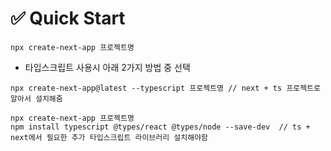 # ✅ Quick Start
```
npx create-next-app 프로젝트명
```
* 타입스크립트 사용시 아래 2가지 방법 중 선택
```
npx create-next-app@latest --typescript 프로젝트명 // next + ts 프로젝트로 알아서 설치해줌
```
```
npx create-next-app 프로젝트명
npm install typescript @types/react @types/node --save-dev  // ts + next에서 필요한 추가 타입스크립트 라이브러리 설치해야함
```
